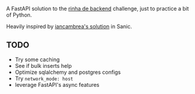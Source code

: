 A FastAPI solution to the [rinha de backend](https://github.com/zanfranceschi/rinha-de-backend-2023-q3/blob/main/INSTRUCOES.md) challenge, just to practice a bit of Python.

Heavily inspired by [iancambrea's solution](https://github.com/iancambrea/rinha-python-sanic/tree/main) in Sanic.

## TODO
- Try some caching
- See if bulk inserts help
- Optimize sqlalchemy and postgres configs
- Try `network_mode: host`
- leverage FastAPI's async features
